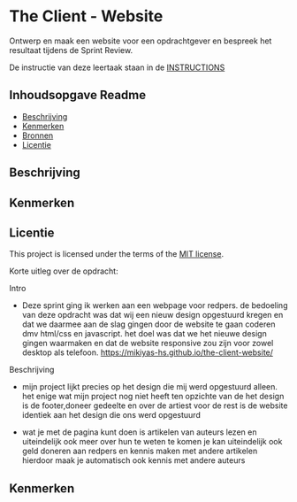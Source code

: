 # The Client - Website

Ontwerp en maak een website voor een opdrachtgever en bespreek het resultaat tijdens de Sprint Review.

De instructie van deze leertaak staan in de [INSTRUCTIONS](https://github.com/fdnd-task/the-client-website/blob/main/docs/INSTRUCTIONS.md)



## Inhoudsopgave Readme

  * [Beschrijving](#beschrijving)
  * [Kenmerken](#kenmerken)
  * [Bronnen](#bronnen)
  * [Licentie](#licentie)

## Beschrijving
<!-- In de Beschrijving staat hoe je project er uit ziet, hoe het werkt en wat je er mee kan. -->
<!-- Voeg een mooie poster visual toe 📸 -->
<!-- Voeg een link toe naar Github Pages 🌐-->

## Kenmerken
<!-- Bij Kenmerken staat welke technieken zijn gebruikt en hoe. Wat is de HTML structuur? Wat zijn de belangrijkste dingen in CSS? Wat is er met Javascript gedaan en hoe? Misschien heb je een framwork of library gebruikt? -->



## Licentie

This project is licensed under the terms of the [MIT license](./LICENSE).


Korte uitleg over de opdracht:

Intro 
- Deze sprint ging ik werken aan een webpage voor redpers. de bedoeling van deze opdracht was dat wij een nieuw design opgestuurd kregen en dat we daarmee aan de slag gingen door de website te gaan coderen dmv html/css en javascript. het doel was dat we het nieuwe design gingen waarmaken en dat de website responsive zou zijn voor zowel desktop als telefoon. https://mikiyas-hs.github.io/the-client-website/

Beschrijving 
- mijn project lijkt precies op het design die mij werd opgestuurd alleen. het enige wat mijn project nog niet heeft ten opzichte van de het design is de footer,doneer gedeelte en over de artiest voor de rest is de website identiek aan het design die ons werd opgestuurd 

- wat je met de pagina kunt doen is artikelen van auteurs lezen en uiteindelijk ook meer over hun te weten te komen je kan uiteindelijk ook geld doneren aan redpers en kennis maken met andere artikelen hierdoor maak je automatisch ook kennis met andere auteurs 

Kenmerken 
- 